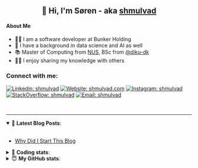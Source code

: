 <h2 align="center">
	👋 Hi, I'm Søren - aka <a href="https://shmulvad.com">shmulvad</a>
</h2>

#### About Me
- 👨‍💻 I am a software developer at Bunker Holding
- 🤖 I have a background in data science and AI as well
- 📚 Master of Computing from [NUS], BSc from [@diku-dk]
- 👨‍🏫 I enjoy sharing my knowledge with others

### Connect with me:

[![Linkedin: shmulvad](https://img.shields.io/badge/shmulvad-blue?style=flat&logo=Linkedin&logoColor=white)][linkedin]
[![Website: shmulvad.com](https://img.shields.io/badge/shmulvad.com-47CCCC?&style=flat&logo=Google-Chrome&logoColor=white)][website]
[![Instagram: shmulvad](https://img.shields.io/badge/-@shmulvad-purple?style=flat&logo=Instagram&logoColor=white)][instagram]
[![StackOverflow: shmulvad](https://img.shields.io/badge/shmulvad-FE7A16?style=flat&logo=stack-overflow&logoColor=white)][stackOverflow]
[![Email: shmulvad](https://img.shields.io/badge/shmulvad-D14836?style=flat&logo=gmail&logoColor=white)][mail]

<br />

---

<details open>
 <summary>📕 <b>Latest Blog Posts</b>: </summary>

<br>

<!-- BLOG-POST-LIST:START -->
- [Why Did I Start This Blog](https://shmulvad.com/blog/why-did-start-this-blog)
<!-- BLOG-POST-LIST:END -->

</details>

<!-- --- -->

<details>
 <summary>🤖 <b>Coding stats</b>: </summary>

<br>

NOTE: Doesn't track coding at work.

<!--START_SECTION:waka-->
![Code Time](http://img.shields.io/badge/Code%20Time-3%2C143%20hrs%2030%20mins-blue)

**I'm an Early 🐤** 

```text
🌞 Morning                2072 commits        ███████░░░░░░░░░░░░░░░░░░   26.90 % 
🌆 Daytime                2893 commits        █████████░░░░░░░░░░░░░░░░   37.56 % 
🌃 Evening                1969 commits        ██████░░░░░░░░░░░░░░░░░░░   25.56 % 
🌙 Night                  768 commits         ██░░░░░░░░░░░░░░░░░░░░░░░   09.97 % 
```


📊 **This Week I Spent My Time On** 

```text
💬 Programming Languages: 
Other                    2 hrs 51 mins       ██████████░░░░░░░░░░░░░░░   38.07 % 
Python                   2 hrs 5 mins        ███████░░░░░░░░░░░░░░░░░░   27.86 % 
JSON                     45 mins             ██░░░░░░░░░░░░░░░░░░░░░░░   09.99 % 
YAML                     40 mins             ██░░░░░░░░░░░░░░░░░░░░░░░   09.02 % 
Markdown                 18 mins             █░░░░░░░░░░░░░░░░░░░░░░░░   04.14 % 

🔥 Editors: 
VS Code                  4 hrs 43 mins       ████████████████░░░░░░░░░   62.86 % 
Zsh                      2 hrs 47 mins       █████████░░░░░░░░░░░░░░░░   37.14 % 

🐱‍💻 Projects: 
km24-core                7 hrs 14 mins       ████████████████████████░   96.31 % 
Terminal                 16 mins             █░░░░░░░░░░░░░░░░░░░░░░░░   03.69 % 
```


 Last Updated on 25/10/2025 18:49:01 UTC
<!--END_SECTION:waka-->

</details>

<!-- --- -->

<details>
 <summary>😇 <b>My GitHub stats</b>: </summary>

<br>

<img align="left" alt="shmulvad's Github Stats" src="https://github-readme-stats.vercel.app/api?username=shmulvad&show_icons=true&hide_border=true" />

</details>



[website]: https://shmulvad.com
[linkedin]: https://linkedin.com/in/shmulvad
[instagram]: https://instagram.com/shmulvad
[stackOverflow]: https://stackoverflow.com/users/9248793/shmulvad
[mail]: mailto:shmulvad@gmail.com
[@diku-dk]: https://github.com/diku-dk
[github]: https://github.com/shmulvad
[NUS]: https://www.nus.edu.sg
